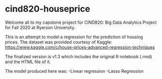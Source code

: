 # cind820-houseprice

Welcome all to my capstone project for CIND820: Big Data Analytics Project for Fall 2020 at Ryerson University.

This is an attempt to model a regression for the prediction of housing prices. The dataset was provided courtesy of Kaggle: https://www.kaggle.com/c/house-prices-advanced-regression-techniques

The finalized version is v1.3 which includes the original R notebook (.rmd) and the HTML file of it.

The model produced here was:
-Linear regression
-Lasso Regression